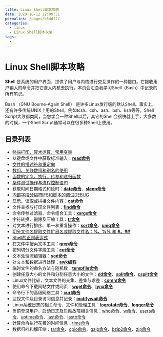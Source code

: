 ```yaml
---
title: Linux Shell脚本攻略
date: 2020-10-12 12:09:51
permalink: /pages/b54df2/
categories:
  - linux
  - Linux Shell脚本攻略
tags:
  - 
---
```

# Linux Shell脚本攻略

**Shell** 是系统的用户界面，提供了用户与内核进行交互操作的一种接口。它接收用户输入的命令并把它送入内核去执行。本页会汇总我学习Shell（Bash）中记录的所有笔记。

Bash （GNU Bourne\-Again Shell） 是许多Linux发行版的默认Shell。事实上，还有许多传统UNIX上用的Shell，例如tcsh、csh、ash、bsh、ksh等等，Shell Script大致都类同，当您学会一种Shell以后，其它的Shell会很快就上手，大多数的时候，一个Shell Script通常可以在很多种Shell上使用。

## 目录列表

*   [终端打印、算术运算、常用变量](http://man.linuxde.net/shell-script/shell-1)
*   从键盘或文件中获取标准输入：**[read命令](http://man.linuxde.net/read)**
*   [文件的描述符和重定向](http://man.linuxde.net/shell-script/shell-2)
*   [数组、关联数组和别名的使用](http://man.linuxde.net/shell-script/shell-3)
*   [函数的定义、执行、传参和递归函数](http://man.linuxde.net/shell-script/shell-4)
*   [条件测试操作与流程控制语句](http://man.linuxde.net/shell-script/shell-5)
*   获取时间日期格式和延时：**[date命令](http://man.linuxde.net/date)**、**[sleep命令](http://man.linuxde.net/sleep)**
*   [内部字段分隔符IFS和脚本的调试DEBUG](http://man.linuxde.net/shell-script/shell-6)
*   显示、读取或拼接文件内容：**[cat命令](http://man.linuxde.net/cat)**
*   文件查找与打印文件列表：**[find命令](http://man.linuxde.net/find)**
*   命令传参过滤器、命令组合工具：**[xargs命令](http://man.linuxde.net/xargs)**
*   字符转换、删除及压缩工具：**[tr命令](http://man.linuxde.net/tr)**
*   对文本进行排序、单一和重复操作：**[sort命令](http://man.linuxde.net/sort)**、**[uniq命令](http://man.linuxde.net/uniq)**
*   [切分文件名提取文件扩展名或提取文件名：**%、%%** 和 **#、##**](http://man.linuxde.net/shell-script/shell-7)
*   [Shell的正则表达式](http://man.linuxde.net/docs/shell_regex.html)
*   在文件中搜索文本工具：**[grep命令](http://man.linuxde.net/grep)**
*   按列切分文件字段工具：**[cut命令](http://man.linuxde.net/cut)**
*   文本处理流编辑器：**[sed命令](http://man.linuxde.net/sed)**
*   对文本和数据进行处理：**[awk编程](http://man.linuxde.net/awk)**
*   临时文件的命名方法与随机数：**[tempfile命令](http://man.linuxde.net/tempfile)**
*   创建任意大小的文件和分割任意大小的文件：**[dd命令](http://man.linuxde.net/dd)**、**[split命令](http://man.linuxde.net/split)**、**[csplit命令](http://man.linuxde.net/csplit)**
*   Linux文件比较，文本文件的交集、差集与求差：**[comm命令](http://man.linuxde.net/comm)**
*   使用命令下载网站文件或网页：**[wget命令](http://man.linuxde.net/wget)**、**[lynx命令](http://man.linuxde.net/lynx)**
*   命令行下的高级网络工具：**[curl命令](http://man.linuxde.net/curl)**
*   监视文件及目录访问信息并记录：**[inotifywait命令](http://man.linuxde.net/inotifywait)**
*   Linux系统日志的相关命令、文件和管理工具：**[logrotate命令](http://man.linuxde.net/logrotate)**、**[logger命令](http://man.linuxde.net/syslog)**
*   当前登录用户、启动日志及启动故障相关信息：[who命令](http://man.linuxde.net/who)、[w命令](http://man.linuxde.net/w)、[users命令](http://man.linuxde.net/users)、[uptime命令](http://man.linuxde.net/uptime)、[last命令](http://man.linuxde.net/last)、[lastb命令](http://man.linuxde.net/lastb)
*   计算命令执行花费的时间信息：[time命令](http://man.linuxde.net/time)
*   数据归档和解压缩：[tar命令](http://man.linuxde.net/tar)、[cpio命令](http://man.linuxde.net/cpio)、[gzip命令](http://man.linuxde.net/gzip)、[bzip2命令](http://man.linuxde.net/bzip2)、[zip命令](http://man.linuxde.net/zip)